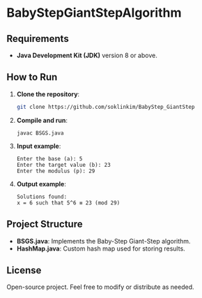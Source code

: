 # BabyStepGiantStepAlgorithm
## Requirements

- **Java Development Kit (JDK)** version 8 or above.

## How to Run

1. **Clone the repository**:
    ```bash
    git clone https://github.com/soklinkim/BabyStep_GiantStep
    ```

2. **Compile and run**:
    ```
    javac BSGS.java
    ```

3. **Input example**:
    ```
    Enter the base (a): 5
    Enter the target value (b): 23
    Enter the modulus (p): 29
    ```

4. **Output example**:
    ```
    Solutions found:
    x = 6 such that 5^6 ≡ 23 (mod 29)
    ```

## Project Structure

- **BSGS.java**: Implements the Baby-Step Giant-Step algorithm.
- **HashMap.java**: Custom hash map used for storing results.

## License
Open-source project. Feel free to modify or distribute as needed.
